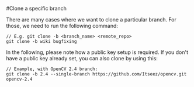 #Clone a specific branch

There are many cases where we want to clone a particular branch. For those, we need to run the following command:

````
// E.g. git clone -b <branch_name> <remote_repo>
git clone -b wiki bugfixing
````


In the following, please note how a public key setup is required. If you don't have a public key already set, you can also clone by using this: 

```
// Example, with OpenCV 2.4 branch:
git clone -b 2.4 --single-branch https://github.com/Itseez/opencv.git opencv-2.4
```    
